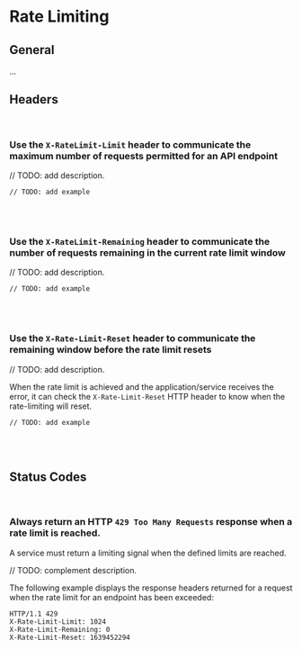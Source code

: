 # Rate Limiting


## General

...


## Headers
<br>


### Use the `X-RateLimit-Limit` header to communicate the maximum number of requests permitted for an API endpoint

// TODO: add description.

```http
// TODO: add example
```

<br><br>


### Use the `X-RateLimit-Remaining` header to communicate the number of requests remaining in the current rate limit window

// TODO: add description.

```http
// TODO: add example
```

<br><br>


### Use the `X-Rate-Limit-Reset` header to communicate the remaining window before the rate limit resets

// TODO: add description.

When the rate limit is achieved and the application/service receives the error, it can check the `X-Rate-Limit-Reset` HTTP header to
know when the rate-limiting will reset.

```http
// TODO: add example
```

<br><br>


## Status Codes
<br>


### Always return an HTTP `429 Too Many Requests` response when a rate limit is reached.

A service must return a limiting signal when the defined limits are reached.

// TODO: complement description.

The following example displays the response headers returned for a request when the rate limit for an endpoint has been exceeded:

```http
HTTP/1.1 429
X-Rate-Limit-Limit: 1024
X-Rate-Limit-Remaining: 0
X-Rate-Limit-Reset: 1639452294
```

<br><br>
